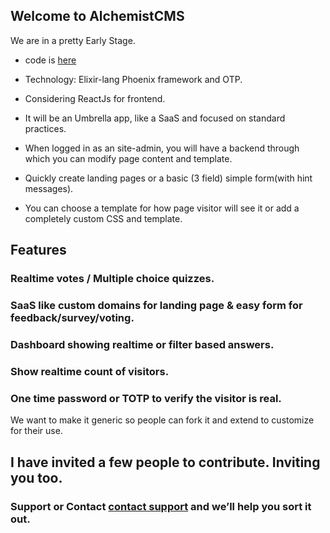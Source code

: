 ## Welcome to AlchemistCMS

We are in a pretty Early Stage.

- code is [here](https://github.com/AlchemistCMS/alchemist-umbrella)

- Technology: Elixir-lang Phoenix framework and OTP.

- Considering ReactJs for frontend.
- It will be an Umbrella app, like a SaaS and focused on standard practices.

- When logged in as an site-admin, you will have a backend through which you can modify page content and template.
- Quickly create landing pages or a basic (3 field) simple form(with hint messages).

- You can choose a template for how page visitor will see it or add a completely custom CSS and template.

## Features

### Realtime votes / Multiple choice quizzes.

### SaaS like custom domains for landing page & easy form for feedback/survey/voting.

### Dashboard showing realtime or filter based answers. 

### Show realtime count of visitors.

### One time password or TOTP to verify the visitor is real.

We want to make it generic so people can fork it and extend to customize for their use.

## I have invited a few people to contribute. Inviting you too.
 

### Support or Contact [contact support](https://github.com/sandeshsoni) and we’ll help you sort it out.
